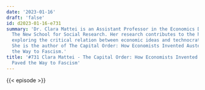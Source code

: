 ```yaml
---
date: '2023-01-16'
draft: 'false'
id: d2023-01-16-e731
summary: 'Dr. Clara Mattei is an Assistant Professor in the Economics Department of
  The New School for Social Research. Her research contributes to the history of capitalism,
  exploring the critical relation between economic ideas and technocratic policy making.
  She is the author of The Capital Order: How Economists Invented Austerity and Paved
  the Way to Fascism.'
title: '#731 Clara Mattei - The Capital Order: How Economists Invented Austerity and
  Paved the Way to Fascism'
---
```

{{< episode >}}
